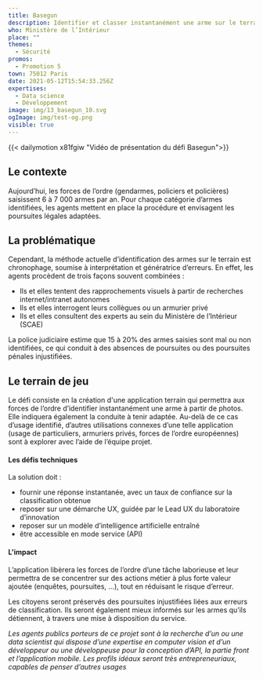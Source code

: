 ```yaml
---
title: Basegun
description: Identifier et classer instantanément une arme sur le terrain
who: Ministère de l’Intérieur
place: ""
themes:
  - Sécurité
promos:
  - Promotion 5
town: 75012 Paris
date: 2021-05-12T15:54:33.256Z
expertises:
  - Data science
  - Développement
image: img/13_basegun_10.svg
ogImage: img/test-og.png
visible: true
---
```


{{< dailymotion x81fgiw "Vidéo de présentation du défi Basegun">}}

## Le contexte

Aujourd’hui, les forces de l’ordre (gendarmes, policiers et policières) saisissent 6 à 7 000 armes par an. Pour chaque catégorie d’armes identifiées, les agents mettent en place la procédure et envisagent les poursuites légales adaptées.

## La problématique

Cependant, la méthode actuelle d’identification des armes sur le terrain est chronophage, soumise à interprétation et génératrice d’erreurs. En effet, les agents procèdent de trois façons souvent combinées :

- Ils et elles tentent des rapprochements visuels à partir de recherches internet/intranet autonomes
- Ils et elles interrogent leurs collègues ou un armurier privé
- Ils et elles consultent des experts au sein du Ministère de l’Intérieur (SCAE)

La police judiciaire estime que 15 à 20% des armes saisies sont mal ou non identifiées, ce qui conduit à des absences de poursuites ou des poursuites pénales injustifiées.

## Le terrain de jeu

Le défi consiste en la création d'une application terrain qui permettra aux forces de l’ordre d’identifier instantanément une arme à partir de photos. Elle indiquera également la conduite à tenir adaptée. Au-delà de ce cas d’usage identifié, d’autres utilisations connexes d’une telle application (usage de particuliers, armuriers privés, forces de l’ordre européennes) sont à explorer avec l’aide de l’équipe projet.

#### Les défis techniques

La solution doit :

- fournir une réponse instantanée, avec un taux de confiance sur la classification obtenue
- reposer sur une démarche UX, guidée par le Lead UX du laboratoire d’innovation
- reposer sur un modèle d’intelligence artificielle entraîné
- être accessible en mode service (API)

#### L'impact 

L’application libèrera les forces de l’ordre d’une tâche laborieuse et leur permettra de se concentrer sur des actions métier à plus forte valeur ajoutée (enquêtes, poursuites, …), tout en réduisant le risque d’erreur.

Les citoyens seront préservés des poursuites injustifiées liées aux erreurs de classification. Ils seront également mieux informés sur les armes qu’ils détiennent, à travers une mise à disposition du service.

_Les agents publics porteurs de ce projet sont à la recherche d’un ou une data scientist qui dispose d’une expertise en computer vision et d’un développeur ou une développeuse pour la conception d’API, la partie front et l’application mobile. Les profils idéaux seront très entrepreneuriaux, capables de penser d’autres usages_
